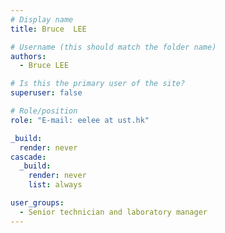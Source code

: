 ```yaml
---
# Display name
title: Bruce  LEE

# Username (this should match the folder name)
authors:
  - Bruce LEE

# Is this the primary user of the site?
superuser: false

# Role/position
role: "E-mail: eelee at ust.hk"

_build:
  render: never
cascade:
  _build:
    render: never
    list: always

user_groups:
  - Senior technician and laboratory manager
---
```


